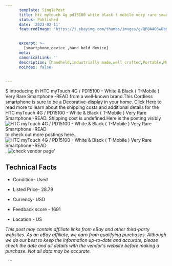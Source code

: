 ```yaml
---
      template: SinglePost
      title: htc mytouch 4g pd15100 white black t mobile very rare smartphone read
      status: Published
      date: '2023-02-11'
      featuredImage: 'https://i.ebayimg.com/thumbs/images/g/QP8AAOSwDbdji6Hx/s-l225.jpg'
       

      excerpt: >-
        [smartphone,device ,hand held device]
      meta:
      canonicalLink: ''
      description: [handheld,industrially made,well crafted,Portable,Mobile,Compact,Convenient,Lightweight,Maneuverable,Man-portable,Miniature,Carriable,Hand-held,Light,Holdable,Transportable,Mobile device,Pocket-sized,On-the-go,Wireless,Cordless,Compact size,Convenient size, smartphone,device ,hand held device]
      noindex: false
      

---
```

$
      Introducing th HTC myTouch 4G / PD15100 - White & Black ( T-Mobile ) Very Rare Smartphone -READ from a well-known brand.This Cordless smartphone is sure to be a Decorative-display in your home. [Click Here](https://www.ebay.com/itm/325449098108?hash=item4bc647237c%3Ag%3AQP8AAOSwDbdji6Hx&mkevt=1&mkcid=1&mkrid=711-53200-19255-0&campid=%253CePNCampaignId%253E&customid=%253CreferenceId%253E&toolid=10049) to read more to learn about the shipping costs and additional details for the HTC myTouch 4G / PD15100 - White & Black ( T-Mobile ) Very Rare Smartphone -READ. Shipping cost is undefined.Here is the posting visibly ![HTC myTouch 4G / PD15100 - White & Black ( T-Mobile ) Very Rare Smartphone -READ](https://i.ebayimg.com/thumbs/images/g/QP8AAOSwDbdji6Hx/s-l225.jpg) to check out more postings here... ![HTC myTouch 4G / PD15100 - White & Black ( T-Mobile ) Very Rare Smartphone -READ](https://i.ebayimg.com/images/g/QP8AAOSwDbdji6Hx/s-l1600.jpg), ![check vendor page](https://origin-galleryplus.ebayimg.com/ws/web/325449098108_2_0_1/225x225.jpg)'

      

 ## Technical Facts 



     
      

 - Condition- Used 


      

 - Listed Price- 28.79 


      

 - Currency- USD 


      

 - Feedback score - 1691 


      

 - Location - US 


      
      

 *_This post may contain affiliate links from eBay and other third-party websites. As an eBay affiliate, we earn from qualifying purchases. Although we do our best to keep the information up-to-date and accurate, please check the date and all details with the vendor's website before making a purchase. Not all data may be accurate._*




      -
